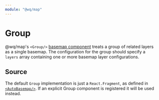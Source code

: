 ```yaml
---
module: "@wq/map"
---
```


# Group

@wq/map's `<Group/>` [basemap component][basemap] treats a group of related layers as a single basemap.  The configuration for the group should specify a `layers` array containing one or more basemap layer configurations.

## Source

The default `Group` implementation is just a `React.Fragment`, as defined in [`<AutoBasemap/>`][AutoBasemap].  If an explicit Group component is registered it will be used instead.

[basemap]: ./index.md
[AutoBasemap]: ../components/AutoBasemap.md
